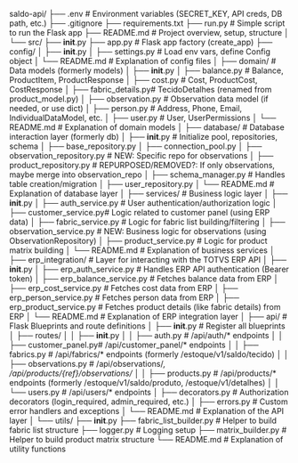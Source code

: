 saldo-api/
├── .env                 # Environment variables (SECRET_KEY, API creds, DB path, etc.)
├── .gitignore
├── requirements.txt
├── run.py               # Simple script to run the Flask app
├── README.md            # Project overview, setup, structure
│
└── src/
    ├── __init__.py
    ├── app.py               # Flask app factory (create_app)
    ├── config/
    │   ├── __init__.py
    │   ├── settings.py      # Load env vars, define Config object
    │   └── README.md        # Explanation of config files
    │
    ├── domain/              # Data models (formerly models)
    │   ├── __init__.py
    │   ├── balance.py       # Balance, ProductItem, ProductResponse
    │   ├── cost.py          # Cost, ProductCost, CostResponse
    │   ├── fabric_details.py# TecidoDetalhes (renamed from product_model.py)
    │   ├── observation.py   # Observation data model (if needed, or use dict)
    │   ├── person.py        # Address, Phone, Email, IndividualDataModel, etc.
    │   ├── user.py          # User, UserPermissions
    │   └── README.md        # Explanation of domain models
    │
    ├── database/            # Database interaction layer (formerly db)
    │   ├── __init__.py      # Initialize pool, repositories, schema
    │   ├── base_repository.py
    │   ├── connection_pool.py
    │   ├── observation_repository.py # NEW: Specific repo for observations
    │   ├── product_repository.py # REPURPOSED/REMOVED?: If only observations, maybe merge into observation_repo
    │   ├── schema_manager.py # Handles table creation/migration
    │   ├── user_repository.py
    │   └── README.md        # Explanation of database layer
    │
    ├── services/            # Business logic layer
    │   ├── __init__.py
    │   ├── auth_service.py    # User authentication/authorization logic
    │   ├── customer_service.py# Logic related to customer panel (using ERP data)
    │   ├── fabric_service.py  # Logic for fabric list building/filtering
    │   ├── observation_service.py # NEW: Business logic for observations (using ObservationRepository)
    │   ├── product_service.py # Logic for product matrix building
    │   └── README.md        # Explanation of business services
    │
    ├── erp_integration/     # Layer for interacting with the TOTVS ERP API
    │   ├── __init__.py
    │   ├── erp_auth_service.py # Handles ERP API authentication (Bearer token)
    │   ├── erp_balance_service.py # Fetches balance data from ERP
    │   ├── erp_cost_service.py    # Fetches cost data from ERP
    │   ├── erp_person_service.py  # Fetches person data from ERP
    │   ├── erp_product_service.py # Fetches product details (like fabric details) from ERP
    │   └── README.md        # Explanation of ERP integration layer
    │
    ├── api/                 # Flask Blueprints and route definitions
    │   ├── __init__.py      # Register all blueprints
    │   ├── routes/
    │   │   ├── __init__.py
    │   │   ├── auth.py          # /api/auth/* endpoints
    │   │   ├── customer_panel.py# /api/customer_panel/* endpoints
    │   │   ├── fabrics.py       # /api/fabrics/* endpoints (formerly /estoque/v1/saldo/tecido)
    │   │   ├── observations.py  # /api/observations/*, /api/products/{ref}/observations/*
    │   │   ├── products.py      # /api/products/* endpoints (formerly /estoque/v1/saldo/produto, /estoque/v1/detalhes)
    │   │   └── users.py         # /api/users/* endpoints
    │   ├── decorators.py    # Authorization decorators (login_required, admin_required, etc.)
    │   ├── errors.py        # Custom error handlers and exceptions
    │   └── README.md        # Explanation of the API layer
    │
    └── utils/
        ├── __init__.py
        ├── fabric_list_builder.py # Helper to build fabric list structure
        ├── logger.py          # Logging setup
        ├── matrix_builder.py  # Helper to build product matrix structure
        └── README.md        # Explanation of utility functions